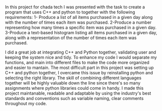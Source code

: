 In this project for chada tech I was presented with the task to create a program that uses C++ and python to together with the following requirements: 
  1- Produce a list of all items purchased in a given day along with the number of times each item   was purchased.
  2-Produce a number representing how many times a specific item was purchased in a given day.
  3-Produce a text-based histogram listing all items purchased in a given day, along with a             representation of the number of times each item was purchased.
  
I did a great job at integrating C++ and Python together, validating user and keeping the system nice and tidy. To enhance my code I would separate my functions, and main into different files to make the code more organized and easier to mantain. The most difficult part in this project was setting up C++ and python together, I overcame this issue by reinstalling python and selecting the right library. The skill of combining different languages together will be highly valuable down the line since there's so many assignments where python libraries could come in handy. I made this project maintanable, readable and adaptable by using the industry's best standards and conventions such as variable naming, clear comments throughout my code.
